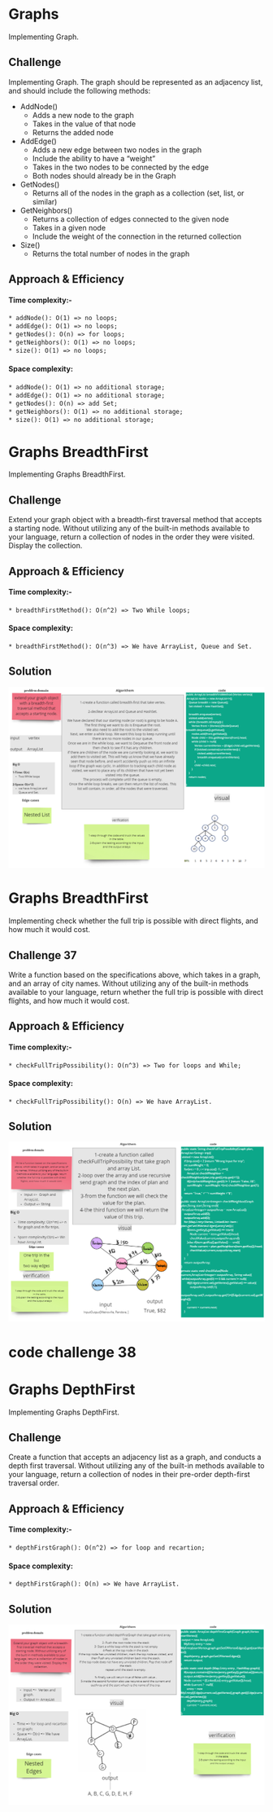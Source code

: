# Graphs
Implementing Graph.

## Challenge
Implementing Graph. The graph should be represented as an adjacency list, and should include the following methods:

* AddNode()
    * Adds a new node to the graph
    * Takes in the value of that node
    * Returns the added node
* AddEdge()
    * Adds a new edge between two nodes in the graph
    * Include the ability to have a “weight”
    * Takes in the two nodes to be connected by the edge
    * Both nodes should already be in the Graph
* GetNodes()
    * Returns all of the nodes in the graph as a collection (set, list, or similar)
* GetNeighbors()
    * Returns a collection of edges connected to the given node
    * Takes in a given node
    * Include the weight of the connection in the returned collection
* Size()
    * Returns the total number of nodes in the graph

## Approach & Efficiency
#### Time complexity:-
    * addNode(): O(1) => no loops;
    * addEdge(): O(1) => no loops;
    * getNodes(): O(n) => for loops;
    * getNeighbors(): O(1) => no loops;
    * size(): O(1) => no loops;

#### Space complexity:
    * addNode(): O(1) => no additional storage;
    * addEdge(): O(1) => no additional storage;
    * getNodes(): O(n) => add Set;
    * getNeighbors(): O(1) => no additional storage;
    * size(): O(1) => no additional storage;

# Graphs BreadthFirst
Implementing Graphs BreadthFirst.

## Challenge
Extend your graph object with a breadth-first traversal method that accepts a starting node. Without utilizing any of the built-in methods available to your language, return a collection of nodes in the order they were visited. Display the collection.

## Approach & Efficiency
#### Time complexity:-
    * breadthFirstMethod(): O(n^2) => Two While loops;

#### Space complexity:
    * breadthFirstMethod(): O(n^3) => We have ArrayList, Queue and Set.

## Solution

![](whiteBoardBreadth.png)


# Graphs BreadthFirst
Implementing check  whether the full trip is possible with direct flights, and how much it would cost.

## Challenge 37
Write a function based on the specifications above, which takes in a graph, and an array of city names. Without utilizing any of the built-in methods available to your language, return whether the full trip is possible with direct flights, and how much it would cost.
## Approach & Efficiency
#### Time complexity:-
    * checkFullTripPossibility(): O(n^3) => Two for loops and While;

#### Space complexity:
    * checkFullTripPossibility(): O(n) => We have ArrayList.

## Solution

![](trip.png)


# code challenge 38

# Graphs DepthFirst
Implementing Graphs DepthFirst.

## Challenge
Create a function that accepts an adjacency list as a graph, and conducts a depth first traversal. Without utilizing any of the built-in methods available to your language, return a collection of nodes in their pre-order depth-first traversal order.

## Approach & Efficiency
#### Time complexity:-
    * depthFirstGraph(): O(n^2) => for loop and recartion;

#### Space complexity:
    * depthFirstGraph(): O(n) => We have ArrayList.

## Solution

![](depthfirst.png)